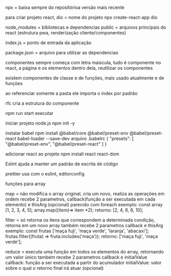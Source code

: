npx = baixa sempre do repositórioa versão mais recente

para criar projeto react, dio = nome do projeto
npx create-react-app dio

node_modules = bibliotecas e dependencias
public = arquivos principais do react (estrutura pwa, renderização cliente/componentes)

index.js = ponto de entrada da aplicação

package.json = arquivo para utilizar as dependencias 

componentes sempre começa com letra maiscula, tudo é componente no react, a página e os elementos dentro dela, reutilizar os componentes

existem componentes de classe e de funções, mais usado atualmente e de funções

ao referenciar somente a pasta ele importa o index por padrão

rfc cria a estrutura do componente

npm run start executar

iniciar projeto node.js
npm init -y

instalar babel npm install @babel/core @babel/preset-env @babel/preset-react babel-loader --save-dev
arquivo .babelrc
{
  "presets": [
    "@babel/preset-env",
    "@babel/preset-react"
  ]
}

adicionar react ao projeto npm install react react-dom

Eslint ajuda a manter um padrão de escrita de código

prettier usa com o eslint, editorconfig

funções para array

map = não modifica o array original, cria um novo, realiza as operações em ordem
recebe 2 parametros, callback(função a ser executada em cada elemento) e thisArg (opcional)
parecido com foreach
exemplo: const array [1, 2, 3, 4, 5];
array.map((item)=> item *2);
retorno: [2, 4, 6, 8, 10];

filter = só retorna os itens que correspondem a determinada condição, retorna em um novo array
também recebe 2 parametros callback e thisArg
exemplo: const frutas ['maça fuji', 'maça verde', 'laranja', 'abacaxi'];
frutas.filter((fruta) => fruta.includes('maça'));
retorno: ['maça fuji', 'maça verde'];

reduce = executa uma função em todos os elementos do array, retornando um valor único
também recebe 2 parametros callback e initialValue
callback: função a ser executada a partir do acumulador
initialValue: valor sobre o qual o retorno final irá atuar (opcional)
